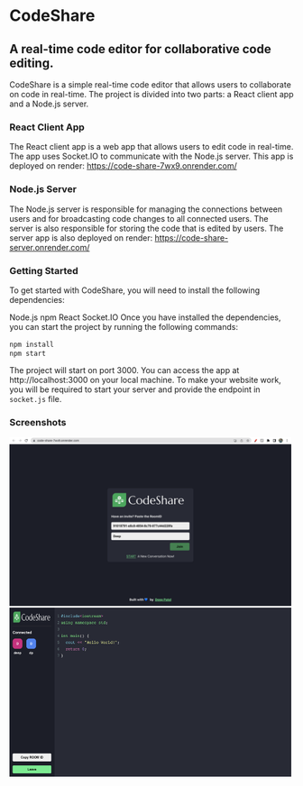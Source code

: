 # CodeShare

## A real-time code editor for collaborative code editing.

CodeShare is a simple real-time code editor that allows users to collaborate on code in real-time. The project is divided into two parts: a React client app and a Node.js server.

### React Client App
The React client app is a web app that allows users to edit code in real-time. The app uses Socket.IO to communicate with the Node.js server. This app is deployed on render: https://code-share-7wx9.onrender.com/

### Node.js Server
The Node.js server is responsible for managing the connections between users and for broadcasting code changes to all connected users. The server is also responsible for storing the code that is edited by users. The server app is also deployed on render: https://code-share-server.onrender.com/

### Getting Started
To get started with CodeShare, you will need to install the following dependencies:

Node.js
npm
React
Socket.IO
Once you have installed the dependencies, you can start the project by running the following commands:
```
npm install
npm start
```

The project will start on port 3000. You can access the app at http://localhost:3000 on your local machine. To make your website work, you will be required to start your server and provide the endpoint in `socket.js` file.

### Screenshots
<img alt="Homepage" src="https://github.com/deeppatel23/CodeShare-Client/blob/main/screenshots/Screenshot%202023-06-25%20at%201.04.35%20PM.png" height = "300" width = "500" />
<img alt="Homepage" src="https://github.com/deeppatel23/CodeShare-Client/blob/main/screenshots/Screenshot%202023-06-25%20at%201.13.30%20PM.png" height = "300" width = "500" />
